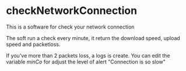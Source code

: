 # checkNetworkConnection
This is a software for check your network connection

The soft run a check every minute, it return the download speed, upload speed and packetloss.

If you've more than 2 packets loss, a logs is create.
You can edit the variable *minCo* for adjust the level of alert "Connection is so slow"
